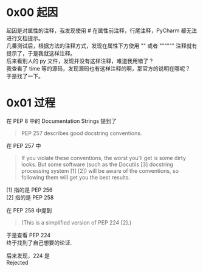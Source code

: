 # 0x00 起因
起因是对属性的注释，我发现使用 # 在属性前注释，行尾注释，PyCharm 都无法进行文档提示。  
几番测试后，根据方法的注释方式，发现在属性下方使用 "" 或者 """""" 注释就有提示了，于是我就这样注释。  
后来看别人的 py 文件，发现并没有这样注释，难道我用错了？  
我查看了 time 等的源码，发现源码也有这样注释的啊，那官方的说明在哪呢？  
于是找了一下。

# 0x01 过程
在 PEP 8 中的 Documentation Strings 提到了
>PEP 257 describes good docstring conventions. 

在 PEP 257 中
>If you violate these conventions, the worst you'll get is some dirty looks. But some software (such as the Docutils [3] docstring processing system [1] [2]) will be aware of the conventions, so following them will get you the best results.

[1] 指的是 PEP 256  
[2] 指的是 PEP 258  

在 PEP 258 中提到
>(This is a simplified version of PEP 224 [2].)

于是查看 PEP 224  
终于找到了自己想要的论证.

后来发现，224 是  
Rejected